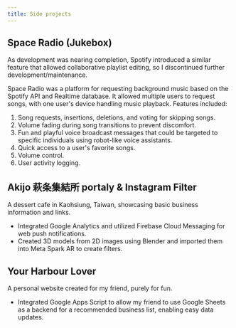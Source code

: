 ```yaml
---
title: Side projects
---
```


## Space Radio (Jukebox)

As development was nearing completion, Spotify introduced a similar feature that allowed collaborative playlist editing, so I discontinued further development/maintenance.

Space Radio was a platform for requesting background music based on the Spotify API and Realtime database. It allowed multiple users to request songs, with one user's device handling music playback. Features included:

1. Song requests, insertions, deletions, and voting for skipping songs.
1. Volume fading during song transitions to prevent discomfort.
1. Fun and playful voice broadcast messages that could be targeted to specific individuals using robot-like voice assistants.
1. Quick access to a user's favorite songs.
1. Volume control.
1. User activity logging.

## Akijo 萩条集結所 portaly & Instagram Filter

A dessert cafe in Kaohsiung, Taiwan, showcasing basic business information and links.

- Integrated Google Analytics and utilized Firebase Cloud Messaging for web push notifications.
- Created 3D models from 2D images using Blender and imported them into Meta Spark AR to create filters.

## Your Harbour Lover

A personal website created for my friend, purely for fun.

- Integrated Google Apps Script to allow my friend to use Google Sheets as a backend for a recommended business list, enabling easy data updates.
